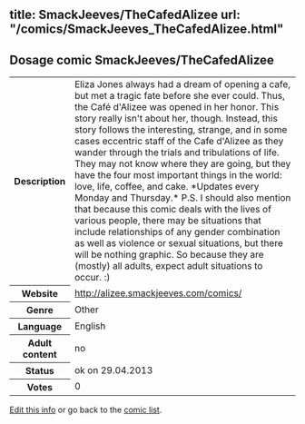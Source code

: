 title: SmackJeeves/TheCafedAlizee
url: "/comics/SmackJeeves_TheCafedAlizee.html"
---
Dosage comic SmackJeeves/TheCafedAlizee
-----------------------------------------

<p id="msg"></p>
<script type="text/javascript">
if (window.location.search === '?edit_info_mail=sent_ok') {
  var elem = document.getElementById("msg");
  elem.innerHTML = 'Edited information sucessfully sent for review, which is usually done daily. Thanks!';
  elem.className = 'ok';
}
</script>
<table class="comicinfo">
<tr>
<th>Description</th><td>Eliza Jones always had a dream of opening a cafe, but met a tragic fate before she ever could. Thus, the Café d'Alizee was opened in her honor. This story really isn't about her, though. Instead, this story follows the interesting, strange, and in some cases eccentric staff of the Cafe d'Alizee as they wander through the trials and tribulations of life. They may not know where they are going, but they have the four most important things in the world: love, life, coffee, and cake. *Updates every Monday and Thursday.* P.S. I should also mention that because this comic deals with the lives of various people, there may be situations that include relationships of any gender combination as well as violence or sexual situations, but there will be nothing graphic. So because they are (mostly) all adults, expect adult situations to occur. :)</td>
</tr>
<tr>
<th>Website</th><td><a href="http://alizee.smackjeeves.com/comics/">http://alizee.smackjeeves.com/comics/</a></td>
</tr>
<tr>
<th>Genre</th><td>Other</td>
</tr>
<tr>
<th>Language</th><td>English</td>
</tr>
<tr>
<th>Adult content</th><td>no</td>
</tr>
<tr>
<th>Status</th><td>ok on 29.04.2013</td>
</tr>
<tr>
<th>Votes</th><td>0</td>
</tr>
</table>

[Edit this info](SmackJeeves_TheCafedAlizee_edit.html) or go back to the [comic list](../comic-index.html).
